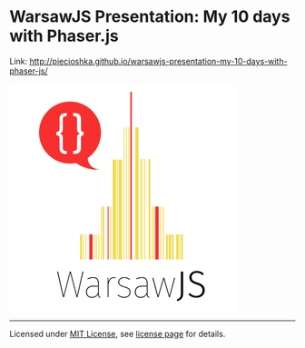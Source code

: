 # WarsawJS Presentation: My 10 days with Phaser.js

Link: http://piecioshka.github.io/warsawjs-presentation-my-10-days-with-phaser-js/

![Logo](/pictures/logo/logo-light.png)

---
Licensed under [MIT License](http://en.wikipedia.org/wiki/MIT_License), see [license page](https://github.com/shower/shower/wiki/MIT-License) for details.
